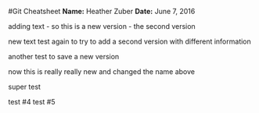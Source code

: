 #Git Cheatsheet
**Name:** Heather Zuber
**Date:** June 7, 2016

adding text - so this is a new version - the second version

new text test again to try to add a second version with different information 

another test to save a new version

now this is really really new and changed the name above

super test

test #4 
test #5